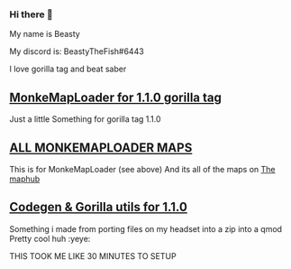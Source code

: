 ### Hi there 👋

My name is Beasty

My discord is: BeastyTheFish#6443


I love gorilla tag and beat saber

## [MonkeMapLoader for 1.1.0 gorilla tag](https://github.com/BeastGB/Monkemaploader5)
Just a little Something for gorilla tag 1.1.0

## [ALL MONKEMAPLOADER MAPS](https://github.com/BeastGB/AllMonkeCustomMaps)
This is for MonkeMapLoader (see above) And its all of the maps on [The maphub](https://monkemaphub.com/pages/maps)

## [Codegen & Gorilla utils for 1.1.0](https://github.com/BeastGB/MONKEUTILS-LETSS-GOOO)
Something i made from porting files on my headset into a zip into a qmod Pretty cool huh :yeye:






THIS TOOK ME LIKE 30 MINUTES TO SETUP
